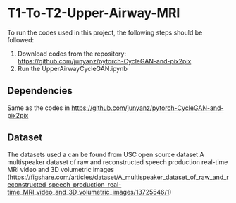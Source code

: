 # T1-To-T2-Upper-Airway-MRI

To run the codes used in this project, the following steps should be followed:
1. Download codes from the repository: https://github.com/junyanz/pytorch-CycleGAN-and-pix2pix 
2. Run the UpperAirwayCycleGAN.ipynb


## Dependencies
Same as the codes in https://github.com/junyanz/pytorch-CycleGAN-and-pix2pix 

## Dataset
The datasets used a can be found from USC open source dataset A multispeaker dataset of raw and reconstructed speech production real-time MRI video and 3D volumetric images (https://figshare.com/articles/dataset/A_multispeaker_dataset_of_raw_and_reconstructed_speech_production_real-time_MRI_video_and_3D_volumetric_images/13725546/1)




